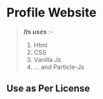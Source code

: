 # Profile Website

> ***Its uses*** :-
> 1) Html
> 2) CSS
> 3) Vanilla Js
> 4) ... and Particle-Js

## Use as Per License
